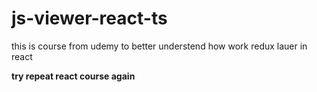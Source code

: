 # js-viewer-react-ts

this is course from udemy to better understend how work redux lauer in react

**try repeat react course again**
